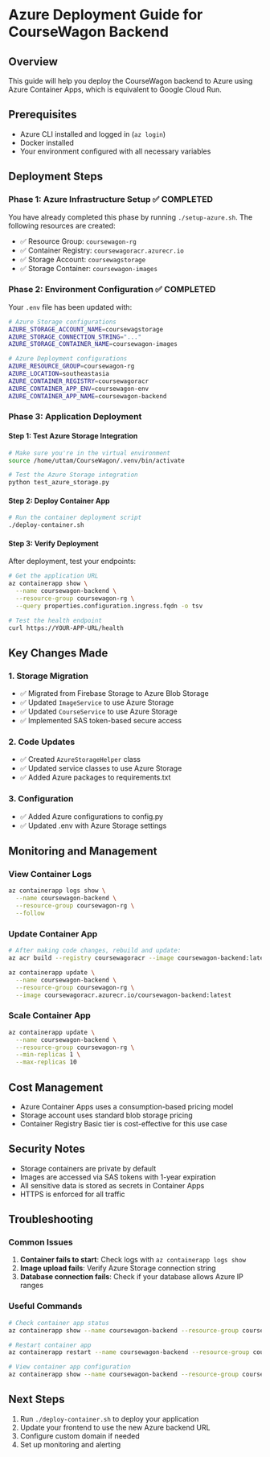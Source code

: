# Azure Deployment Guide for CourseWagon Backend

## Overview
This guide will help you deploy the CourseWagon backend to Azure using Azure Container Apps, which is equivalent to Google Cloud Run.

## Prerequisites
- Azure CLI installed and logged in (`az login`)
- Docker installed
- Your environment configured with all necessary variables

## Deployment Steps

### Phase 1: Azure Infrastructure Setup ✅ COMPLETED
You have already completed this phase by running `./setup-azure.sh`. The following resources are created:

- ✅ Resource Group: `coursewagon-rg`
- ✅ Container Registry: `coursewagoracr.azurecr.io`
- ✅ Storage Account: `coursewagstorage`
- ✅ Storage Container: `coursewagon-images`

### Phase 2: Environment Configuration ✅ COMPLETED
Your `.env` file has been updated with:

```bash
# Azure Storage configurations
AZURE_STORAGE_ACCOUNT_NAME=coursewagstorage
AZURE_STORAGE_CONNECTION_STRING="..."
AZURE_STORAGE_CONTAINER_NAME=coursewagon-images

# Azure Deployment configurations
AZURE_RESOURCE_GROUP=coursewagon-rg
AZURE_LOCATION=southeastasia
AZURE_CONTAINER_REGISTRY=coursewagoracr
AZURE_CONTAINER_APP_ENV=coursewagon-env
AZURE_CONTAINER_APP_NAME=coursewagon-backend
```

### Phase 3: Application Deployment

#### Step 1: Test Azure Storage Integration
```bash
# Make sure you're in the virtual environment
source /home/uttam/CourseWagon/.venv/bin/activate

# Test the Azure Storage integration
python test_azure_storage.py
```

#### Step 2: Deploy Container App
```bash
# Run the container deployment script
./deploy-container.sh
```

#### Step 3: Verify Deployment
After deployment, test your endpoints:
```bash
# Get the application URL
az containerapp show \
  --name coursewagon-backend \
  --resource-group coursewagon-rg \
  --query properties.configuration.ingress.fqdn -o tsv

# Test the health endpoint
curl https://YOUR-APP-URL/health
```

## Key Changes Made

### 1. Storage Migration
- ✅ Migrated from Firebase Storage to Azure Blob Storage
- ✅ Updated `ImageService` to use Azure Storage
- ✅ Updated `CourseService` to use Azure Storage
- ✅ Implemented SAS token-based secure access

### 2. Code Updates
- ✅ Created `AzureStorageHelper` class
- ✅ Updated service classes to use Azure Storage
- ✅ Added Azure packages to requirements.txt

### 3. Configuration
- ✅ Added Azure configurations to config.py
- ✅ Updated .env with Azure Storage settings

## Monitoring and Management

### View Container Logs
```bash
az containerapp logs show \
  --name coursewagon-backend \
  --resource-group coursewagon-rg \
  --follow
```

### Update Container App
```bash
# After making code changes, rebuild and update:
az acr build --registry coursewagoracr --image coursewagon-backend:latest .

az containerapp update \
  --name coursewagon-backend \
  --resource-group coursewagon-rg \
  --image coursewagoracr.azurecr.io/coursewagon-backend:latest
```

### Scale Container App
```bash
az containerapp update \
  --name coursewagon-backend \
  --resource-group coursewagon-rg \
  --min-replicas 1 \
  --max-replicas 10
```

## Cost Management
- Azure Container Apps uses a consumption-based pricing model
- Storage account uses standard blob storage pricing
- Container Registry Basic tier is cost-effective for this use case

## Security Notes
- Storage containers are private by default
- Images are accessed via SAS tokens with 1-year expiration
- All sensitive data is stored as secrets in Container Apps
- HTTPS is enforced for all traffic

## Troubleshooting

### Common Issues
1. **Container fails to start**: Check logs with `az containerapp logs show`
2. **Image upload fails**: Verify Azure Storage connection string
3. **Database connection fails**: Check if your database allows Azure IP ranges

### Useful Commands
```bash
# Check container app status
az containerapp show --name coursewagon-backend --resource-group coursewagon-rg

# Restart container app
az containerapp restart --name coursewagon-backend --resource-group coursewagon-rg

# View container app configuration
az containerapp show --name coursewagon-backend --resource-group coursewagon-rg --output yaml
```

## Next Steps
1. Run `./deploy-container.sh` to deploy your application
2. Update your frontend to use the new Azure backend URL
3. Configure custom domain if needed
4. Set up monitoring and alerting
